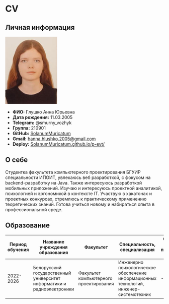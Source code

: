 # CV
## Личная информация
![](https://github.com/SolanumMuricatum/p-evt/blob/main/me.jpg)

+ **ФИО:** Глушко Анна Юрьевна
+ **Дата рождения:** 11.03.2005
+ **Telegram:** @smurny_vozhyk
+ **Группа:** 210901
+ **GitHub:** [SolanumMuricatum](https://github.com/SolanumMuricatum/ "Перейти по ссылке")
+ **Gmail:** hanna.hlushko.2005@gmail.com 
+ **Deploy:** [SolanumMuricatum.github.io/p-evt/](https://solanummuricatum.github.io/p-evt/ "Перейти по ссылке")
## О себе
Студентка факультета компьютерного проектирования БГУИР специальности ИПОИТ, увлекаюсь веб
разработкой, с фокусом на backend-разработку на Java. Также интересуюсь разработкой мобильных 
приложений. Изучаю и интересуюсь проектной аналитикой, психологией и эргономикой в контексте IT. 
Участвую в хакатонах и проектных конкурсах, стремлюсь к практическому применению теоретических 
знаний. Готова учиться новому и набираться опыта в профессиональной среде.
## Образование
|Период обучения|Название <br> учреждения <br> образования|Факультет|Специальность, <br> специализация|Средний <br> балл <br> последней <br> сессии|Форма обучения|
|---|---|---|---|---|---|
|2022-2026|Белорусский <br> государственный <br> университет <br> информатики и <br> радиоэлектроники|Факультет <br> компьютерного <br> проектирования |Инженерно <br> психологическое <br> обеспечение <br> информационных <br> технологий, <br> инженер-системотехник|---|---|
